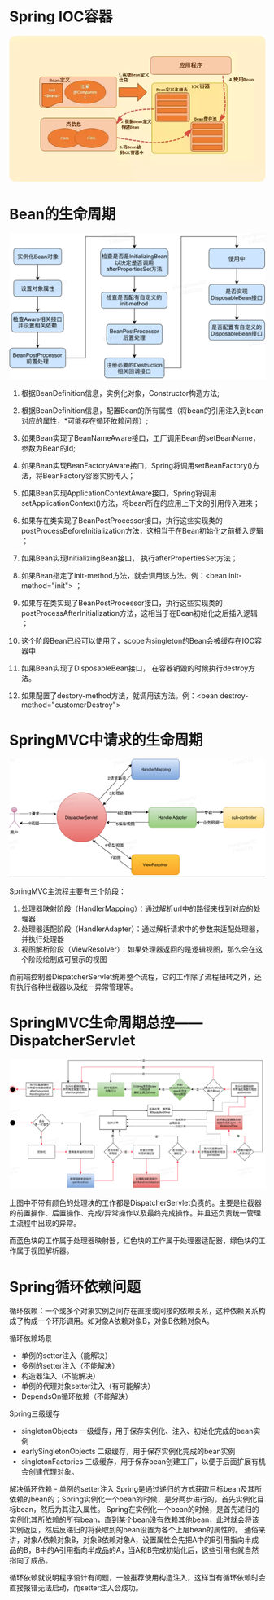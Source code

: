 # Spring IOC容器
![spring-ioc容器初始化](https://raw.githubusercontent.com/lewiszlw/notebooks/master/assets/spring/spring-ioc%E5%AE%B9%E5%99%A8%E5%88%9D%E5%A7%8B%E5%8C%96.png)

# Bean的生命周期
![Bean的生命周期](https://raw.githubusercontent.com/lewiszlw/notebooks/master/assets/spring/Bean%E7%9A%84%E7%94%9F%E5%91%BD%E5%91%A8%E6%9C%9F.png)
1. 根据BeanDefinition信息，实例化对象，Constructor构造方法;  

2. 根据BeanDefinition信息，配置Bean的所有属性（将bean的引用注入到bean对应的属性，*可能存在循环依赖问题）;  

3. 如果Bean实现了BeanNameAware接口，工厂调用Bean的setBeanName，参数为Bean的Id;  

4. 如果Bean实现BeanFactoryAware接口，Spring将调用setBeanFactory()方法，将BeanFactory容器实例传入；

5. 如果Bean实现ApplicationContextAware接口，Spring将调用setApplicationContext()方法，将bean所在的应用上下文的引用传入进来；

5. 如果存在类实现了BeanPostProcessor接口，执行这些实现类的postProcessBeforeInitialization方法，这相当于在Bean初始化之前插入逻辑  ；

6. 如果Bean实现InitializingBean接口， 执行afterPropertiesSet方法；

7. 如果Bean指定了init-method方法，就会调用该方法。例：\<bean init-method="init">  ；

8. 如果存在类实现了BeanPostProcessor接口，执行这些实现类的postProcessAfterInitialization方法，这相当于在Bean初始化之后插入逻辑  ；

9. 这个阶段Bean已经可以使用了，scope为singleton的Bean会被缓存在IOC容器中  

10. 如果Bean实现了DisposableBean接口， 在容器销毁的时候执行destroy方法。  

11. 如果配置了destory-method方法，就调用该方法。例：\<bean destroy-method="customerDestroy"> 

# SpringMVC中请求的生命周期
![image](https://raw.githubusercontent.com/lewiszlw/notebooks/master/assets/spring/SpringMVC%E4%B8%AD%E8%AF%B7%E6%B1%82%E7%9A%84%E7%94%9F%E5%91%BD%E5%91%A8%E6%9C%9F.png)

SpringMVC主流程主要有三个阶段：
1. 处理器映射阶段（HandlerMapping）：通过解析url中的路径来找到对应的处理器
2. 处理器适配阶段（HandlerAdapter）：通过解析请求中的参数来适配处理器，并执行处理器
3. 视图解析阶段（ViewResolver）：如果处理器返回的是逻辑视图，那么会在这个阶段绘制成可展示的视图

而前端控制器DispatcherServlet统筹整个流程，它的工作除了流程扭转之外，还有执行各种拦截器以及统一异常管理等。

# SpringMVC生命周期总控——DispatcherServlet
![image](https://raw.githubusercontent.com/lewiszlw/notebooks/master/assets/spring/SpringMVC%E4%B8%ADDispatcherServlet%E4%B8%BB%E6%B5%81%E7%A8%8B.png)

上图中不带有颜色的处理块的工作都是DispatcherServlet负责的。主要是拦截器的前置操作、后置操作、完成/异常操作以及最终完成操作。并且还负责统一管理主流程中出现的异常。

而蓝色块的工作属于处理器映射器，红色块的工作属于处理器适配器，绿色块的工作属于视图解析器。

# Spring循环依赖问题
循环依赖：一个或多个对象实例之间存在直接或间接的依赖关系，这种依赖关系构成了构成一个环形调用。如对象A依赖对象B，对象B依赖对象A。

循环依赖场景
- 单例的setter注入（能解决）
- 多例的setter注入（不能解决）
- 构造器注入（不能解决）
- 单例的代理对象setter注入（有可能解决）
- DependsOn循环依赖（不能解决）

Spring三级缓存
- singletonObjects 一级缓存，用于保存实例化、注入、初始化完成的bean实例
- earlySingletonObjects 二级缓存，用于保存实例化完成的bean实例
- singletonFactories 三级缓存，用于保存bean创建工厂，以便于后面扩展有机会创建代理对象。

解决循环依赖 - 单例的setter注入
Spring是通过递归的方式获取目标bean及其所依赖的bean的；Spring实例化一个bean的时候，是分两步进行的，首先实例化目标bean，然后为其注入属性。
Spring在实例化一个bean的时候，是首先递归的实例化其所依赖的所有bean，直到某个bean没有依赖其他bean，此时就会将该实例返回，然后反递归的将获取到的bean设置为各个上层bean的属性的。
通俗来讲，对象A依赖对象B，对象B依赖对象A，设置属性会先把A中的B引用指向半成品的B，B中的A引用指向半成品的A，当A和B完成初始化后，这些引用也就自然指向了成品。


循环依赖就说明程序设计有问题，一般推荐使用构造注入，这样当有循环依赖时会直接报错无法启动，而setter注入会成功。
